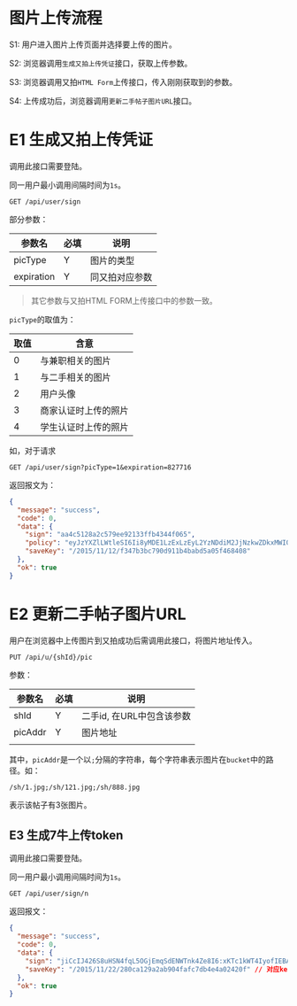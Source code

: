 # 图片上传流程

S1: 用户进入图片上传页面并选择要上传的图片。

S2: 浏览器调用`生成又拍上传凭证`接口，获取上传参数。

S3: 浏览器调用又拍`HTML Form`上传接口，传入刚刚获取到的参数。

S4: 上传成功后，浏览器调用`更新二手帖子图片URL`接口。

# E1 生成又拍上传凭证

调用此接口需要登陆。

同一用户最小调用间隔时间为`1s`。

``` 
GET /api/user/sign
```

部分参数：

| 参数名        | 必填   | 说明      |
| ---------- | ---- | ------- |
| picType    | Y    | 图片的类型   |
| expiration | Y    | 同又拍对应参数 |

> 其它参数与又拍HTML FORM上传接口中的参数一致。

`picType`的取值为：

| 取值   | 含意         |
| ---- | ---------- |
| 0    | 与兼职相关的图片   |
| 1    | 与二手相关的图片   |
| 2    | 用户头像       |
| 3    | 商家认证时上传的照片 |
| 4    | 学生认证时上传的照片 |

如，对于请求

``` 
GET /api/user/sign?picType=1&expiration=827716
```

返回报文为：

``` json
{
  "message": "success",
  "code": 0,
  "data": {
    "sign": "aa4c5128a2c579ee92133ffb4344f065",
    "policy": "eyJzYXZlLWtleSI6Ii8yMDE1LzExLzEyL2YzNDdiM2JjNzkwZDkxMWI0YmFiZDVhMDVmNDY4NDA4IiwiYnVja2V0IjoidGFvbGlqaWUtcGljIiwiZXhwaXJhdGlvbiI6ODI3NzE2fQ==",
    "saveKey": "/2015/11/12/f347b3bc790d911b4babd5a05f468408"
  },
  "ok": true
}
```



# E2 更新二手帖子图片URL

用户在浏览器中上传图片到又拍成功后需调用此接口，将图片地址传入。

``` 
PUT /api/u/{shId}/pic
```

参数：

| 参数名     | 必填   | 说明               |
| ------- | ---- | ---------------- |
| shId    | Y    | 二手id, 在URL中包含该参数 |
| picAddr | Y    | 图片地址             |
|         |      |                  |

其中，`picAddr`是一个以`;`分隔的字符串，每个字符串表示图片在`bucket`中的路径。如：

``` 
/sh/1.jpg;/sh/121.jpg;/sh/888.jpg
```

表示该帖子有3张图片。



## E3 生成7牛上传token

调用此接口需要登陆。

同一用户最小调用间隔时间为`1s`。

``` 
GET /api/user/sign/n
```

返回报文：

``` json
{
  "message": "success",
  "code": 0,
  "data": {
    "sign": "jiCcIJ426S8uHSN4fqL5OGjEmqSdENWTnk4Ze8I6:xKTc1kWT4IyofIEBANgbfVoPt94=:eyJzY29wZSI6InRhb2xpamllOi8yMDE1LzExLzIyLzI4MGNhMTI5YTJhYjkwNGZhZmM3ZGI0ZTRhMDI0MjBmIiwiZGVhZGxpbmUiOjE0NDgyMDUwNDF9", // 对应token参数
    "saveKey": "/2015/11/22/280ca129a2ab904fafc7db4e4a02420f" // 对应key参数
  },
  "ok": true
}
```

